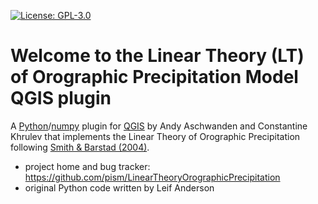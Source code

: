 [![License: GPL-3.0](https://img.shields.io:/github/license/pism/LinearTheoryOrographicPrecipitation)](https://opensource.org/licenses/GPL-3.0)


# Welcome to the Linear Theory (LT) of Orographic Precipitation Model QGIS plugin

A [Python](http://python.org)/[numpy](http://numpy.org) plugin for [QGIS](http://www.qgis.org) by Andy Aschwanden and Constantine Khrulev that implements the Linear Theory of Orographic Precipitation following [Smith & Barstad (2004)](http://dx.doi.org/10.1175/1520-0469(2004)061<1377:ALTOOP>2.0.CO;2).

* project home and bug tracker: https://github.com/pism/LinearTheoryOrographicPrecipitation
* original Python code written by Leif Anderson
